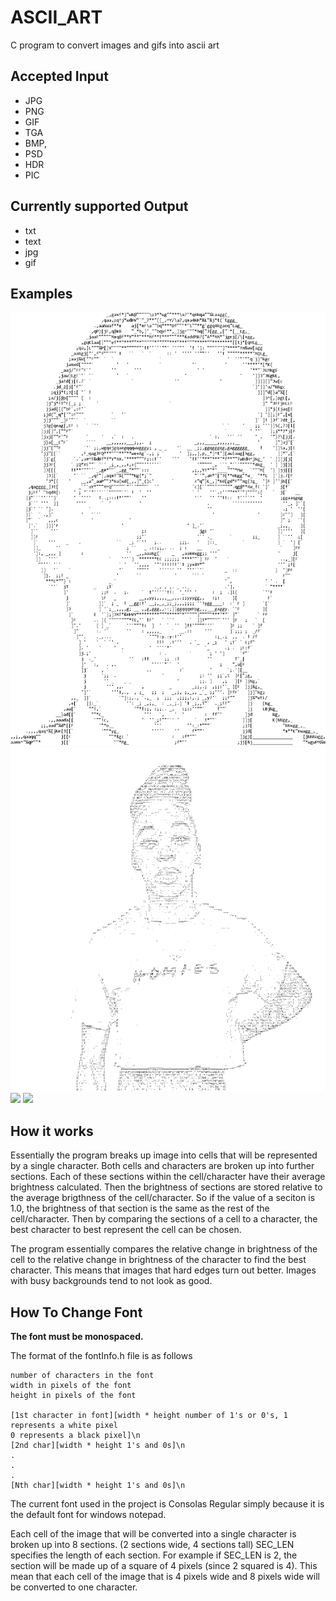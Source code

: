 # ASCII_ART
C program to convert images and gifs into ascii art

## Accepted Input
* JPG
* PNG
* GIF
* TGA
* BMP,
* PSD
* HDR
* PIC

## Currently supported Output
* txt
* text
* jpg
* gif

## Examples
![](examples/obama.jpg)
![](examples/peace.gif)
![](examples/portait.jpg)
![](examples/stick_fight.gif)

## How it works
Essentially the program breaks up image into cells that will be represented by a single character. Both cells and characters are broken up into further sections. Each of these sections within the cell/character have their average brightness calculated. Then the brightness of sections are stored relative to the average brigthness of the cell/character. So if the value of a seciton is 1.0, the brightness of that section is the same as the rest of the cell/character. Then by comparing the sections of a cell to a character, the best character to best represent the cell can be chosen.

The program essentially compares the relative change in brightness of the cell to the relative change in brightness of the character to find the best character. This means that images that hard edges turn out better. Images with busy backgrounds tend to not look as good. 
    
## How To Change Font
    
**The font must be monospaced.** 

The format of the fontInfo.h file is as follows
    
    number of characters in the font
    width in pixels of the font
    height in pixels of the font
    
    [1st character in font][width * height number of 1's or 0's, 1 represents a white pixel
    0 represents a black pixel]\n
    [2nd char][width * height 1's and 0s]\n
    .
    .
    .
    [Nth char][width * height 1's and 0s]\n
    
The current font used in the project is Consolas Regular simply because it is the default
font for windows notepad. 

Each cell of the image that will be converted into a single character is broken up into
8 sections. (2 sections wide, 4 sections tall) SEC_LEN specifies the length of each section. 
For example if SEC_LEN is 2, the section will be made up of a square of 4 pixels (since 2 
squared is 4). This mean that each cell of the image that is 4 pixels wide and 8 pixels wide
will be converted to one character.

